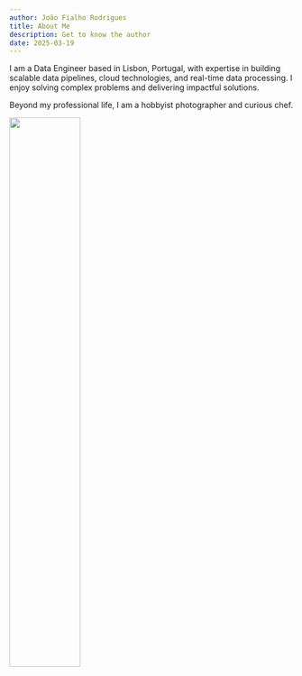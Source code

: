 ```yaml
---
author: João Fialho Rodrigues
title: About Me
description: Get to know the author
date: 2025-03-19
---
```


I am a Data Engineer based in Lisbon, Portugal, with expertise in building scalable data pipelines, cloud technologies, and real-time data processing. I enjoy solving complex problems and delivering impactful solutions.

Beyond my professional life, I am a hobbyist photographer and curious chef.

<img src="../images/default-card.jpg" width="50%">
